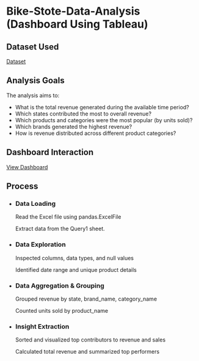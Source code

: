 # Bike-Stote-Data-Analysis (Dashboard Using Tableau)
## Dataset Used
<a href=" https://github.com/Mohammad-Bilal554/Bike-Stote-Data-Analysis/blob/main/BikeStores.xlsx"> Dataset </a>
## Analysis Goals
The analysis aims to:
<ul>
<li>What is the total revenue generated during the available time period?</li>

<li>Which states contributed the most to overall revenue?</li>

<li>Which products and categories were the most popular (by units sold)?</li>

<li>Which brands generated the highest revenue?</li>

<li>How is revenue distributed across different product categories?</li>
</ul>

## Dashboard Interaction
<a href="https://github.com/Mohammad-Bilal554/Bike-Stote-Data-Analysis/blob/main/Dashboard.png"> View Dashboard </a>

## Process
<ul>
  
<li>
  
### Data Loading

Read the Excel file using pandas.ExcelFile

Extract data from the Query1 sheet. </li>
<li>

### Data Exploration

Inspected columns, data types, and null values

Identified date range and unique product details   </li>
<li>
  
### Data Aggregation & Grouping

Grouped revenue by state, brand_name, category_name

Counted units sold by product_name   </li>
<li>
  
### Insight Extraction

Sorted and visualized top contributors to revenue and sales

Calculated total revenue and summarized top performers  </li>
</ul>
